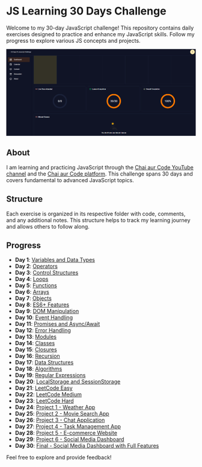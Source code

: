 # JS Learning 30 Days Challenge

Welcome to my 30-day JavaScript challenge! This repository contains daily exercises designed to practice and enhance my JavaScript skills. Follow my progress to explore various JS concepts and projects.

![JavaScript Learning](Images/js-learning.png)

## About

I am learning and practicing JavaScript through the [Chai aur Code YouTube channel](https://www.youtube.com/@chaiaurcode) and the [Chai aur Code platform](https://chaicode.com/). This challenge spans 30 days and covers fundamental to advanced JavaScript topics.

## Structure

Each exercise is organized in its respective folder with code, comments, and any additional notes. This structure helps to track my learning journey and allows others to follow along.

## Progress

- **Day 1**: [Variables and Data Types](https://github.com/soumadip-dev/js-learning-30Days-challenge/blob/main/01_variables_and_data_types.js)
- **Day 2**: [Operators](https://github.com/soumadip-dev/js-learning-30Days-challenge/blob/main/02_operators.js)
- **Day 3**: [Control Structures](https://github.com/soumadip-dev/js-learning-30Days-challenge/blob/main/03_control_structures.js)
- **Day 4**: [Loops](https://github.com/soumadip-dev/js-learning-30Days-challenge/blob/main/04_loops.js)
- **Day 5**: [Functions](https://github.com/soumadip-dev/js-learning-30Days-challenge/blob/main/05_functions.js)
- **Day 6**: [Arrays](https://github.com/soumadip-dev/js-learning-30Days-challenge/blob/main/06_arrays.js)
- **Day 7**: [Objects](https://github.com/soumadip-dev/js-learning-30Days-challenge/blob/main/07_objects.js)
- **Day 8**: [ES6+ Features](https://github.com/soumadip-dev/js-learning-30Days-challenge/blob/main/08_es6_features.js)
- **Day 9**: [DOM Manipulation](https://github.com/soumadip-dev/js-learning-30Days-challenge/blob/main/09_dom_manipulation.html)
- **Day 10**: [Event Handling](https://github.com/soumadip-dev/js-learning-30Days-challenge/blob/main/10_event_handling.html)
- **Day 11**: [Promises and Async/Await](https://github.com/soumadip-dev/js-learning-30Days-challenge/blob/main/11_promises_and_async_await.js)
- **Day 12**: [Error Handling](https://github.com/soumadip-dev/js-learning-30Days-challenge/blob/main/12_error_handling.js)
- **Day 13**: [Modules](https://github.com/soumadip-dev/js-learning-30Days-challenge/tree/main/13_modules)
- **Day 14**: [Classes](https://github.com/soumadip-dev/js-learning-30Days-challenge/blob/main/14_classes.js)
- **Day 15**: [Closures](https://github.com/soumadip-dev/js-learning-30Days-challenge/blob/main/15_closures.js)
- **Day 16**: [Recursion](https://github.com/soumadip-dev/js-learning-30Days-challenge/blob/main/16_recursion.js)
- **Day 17**: [Data Structures](https://github.com/soumadip-dev/js-learning-30Days-challenge/blob/main/17_data_structures.js)
- **Day 18**: [Algorithms](https://github.com/soumadip-dev/js-learning-30Days-challenge/blob/main/18_algorithms.js)
- **Day 19**: [Regular Expressions](https://github.com/soumadip-dev/js-learning-30Days-challenge/blob/main/19_regular_expressions.js)
- **Day 20**: [LocalStorage and SessionStorage](https://github.com/soumadip-dev/js-learning-30Days-challenge/blob/main/20_localstorage_and_sessionstorage.js)
- **Day 21**: [LeetCode Easy](https://github.com/soumadip-dev/js-learning-30Days-challenge/blob/main/21_leetcode_easy.js)
- **Day 22**: [LeetCode Medium](https://github.com/soumadip-dev/js-learning-30Days-challenge/blob/main/22_leetcode_medium.js)
- **Day 23**: [LeetCode Hard](https://github.com/soumadip-dev/js-learning-30Days-challenge/blob/main/23_leetcode_hard.js)
- **Day 24**: [Project 1 - Weather App](https://github.com/soumadip-dev/js-learning-30Days-challenge/tree/main/24_project_weather_app)
- **Day 25**: [Project 2 - Movie Search App](https://github.com/soumadip-dev/js-learning-30Days-challenge/tree/main/25_project_movie_search_app)
- **Day 26**: [Project 3 - Chat Application](https://github.com/soumadip-dev/js-learning-30Days-challenge/tree/main/26_project_chat_application.js)
- **Day 27**: [Project 4 - Task Management App](https://github.com/soumadip-dev/js-learning-30Days-challenge/tree/main/27_project_task_management_app)
- **Day 28**: [Project 5 - E-commerce Website](https://github.com/soumadip-dev/js-learning-30Days-challenge/tree/main/28_project_ecommerce_website)
- **Day 29**: [Project 6 - Social Media Dashboard](https://notdoneyet.com)
- **Day 30**: [Final - Social Media Dashboard with Full Features](https://notdoneyet.com)

Feel free to explore and provide feedback!
